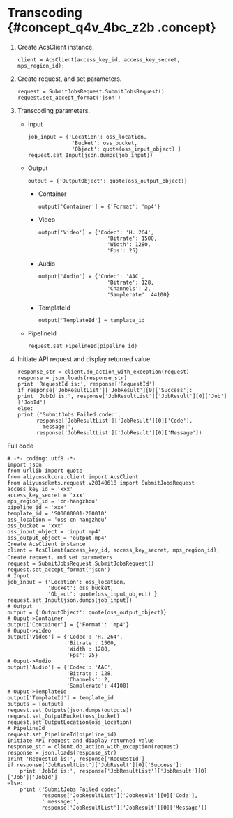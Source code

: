 # Transcoding {#concept_q4v_4bc_z2b .concept}

1.  Create AcsClient instance.

    ```
    client = AcsClient(access_key_id, access_key_secret, mps_region_id);
    ```

2.  Create request, and set parameters.

    ```
    request = SubmitJobsRequest.SubmitJobsRequest()
    request.set_accept_format('json')
    ```

3.  Transcoding parameters.
    -   Input

        ```
        job_input = {'Location': oss_location,
                      'Bucket': oss_bucket,
                      'Object': quote(oss_input_object) }
        request.set_Input(json.dumps(job_input))
        ```

    -   Output

        ```
        output = {'OutputObject': quote(oss_output_object)}
        ```

        -   Container

            ```
            output['Container'] = {'Format': 'mp4'}
            ```

        -   Video

            ```
            output['Video'] = {'Codec': 'H. 264',
                                  'Bitrate': 1500,
                                  'Width': 1280,
                                  'Fps': 25}
            ```

        -   Audio

            ```
            output['Audio'] = {'Codec': 'AAC',
                                  'Bitrate': 128,
                                  'Channels': 2,
                                  'Samplerate': 44100}
            ```

        -   TemplateId

            ```
            output['TemplateId'] = template_id
            ```

    -   PipelineId

        ```
        request.set_PipelineId(pipeline_id)
        ```

4.  Initiate API request and display returned value.

    ```
    response_str = client.do_action_with_exception(request)
    response = json.loads(response_str)
    print 'RequestId is:', response['RequestId']
    if response['JobResultList']['JobResult'][0]['Success']:
    print 'JobId is:', response['JobResultList']['JobResult'][0]['Job']['JobId']
    else:
    print ('SubmitJobs Failed code:',
          response['JobResultList']['JobResult'][0]['Code'],
          ' message:',
          response['JobResultList']['JobResult'][0]['Message'])
    ```


Full code

```
# -*- coding: utf8 -*-
import json
from urllib import quote
from aliyunsdkcore.client import AcsClient
from aliyunsdkmts.request.v20140618 import SubmitJobsRequest
access_key_id = 'xxx'
access_key_secret = 'xxx'
mps_region_id = 'cn-hangzhou'
pipeline_id = 'xxx'
template_id = 'S00000001-200010'
oss_location = 'oss-cn-hangzhou'
oss_bucket = 'xxx'
oss_input_object = 'input.mp4'
oss_output_object = 'output.mp4'
Create AcsClient instance
client = AcsClient(access_key_id, access_key_secret, mps_region_id);
Create request，and set parameters
request = SubmitJobsRequest.SubmitJobsRequest()
request.set_accept_format('json')
# Input
job_input = {'Location': oss_location,
             'Bucket': oss_bucket,
             'Object': quote(oss_input_object) }
request.set_Input(json.dumps(job_input))
# Output
output = {'OutputObject': quote(oss_output_object)}
# Ouput->Container
output['Container'] = {'Format': 'mp4'}
# Ouput->Video
output['Video'] = {'Codec': 'H. 264',
                   'Bitrate': 1500,
                   'Width': 1280,
                   'Fps': 25}
# Ouput->Audio
output['Audio'] = {'Codec': 'AAC',
                   'Bitrate': 128,
                   'Channels': 2,
                   'Samplerate': 44100}
# Ouput->TemplateId
output['TemplateId'] = template_id
outputs = [output]
request.set_Outputs(json.dumps(outputs))
request.set_OutputBucket(oss_bucket)
request.set_OutputLocation(oss_location)
# PipelineId
request.set_PipelineId(pipeline_id)
Initiate API request and diaplay returned value
response_str = client.do_action_with_exception(request)
response = json.loads(response_str)
print 'RequestId is:', response['RequestId']
if response['JobResultList']['JobResult'][0]['Success']:
    print 'JobId is:', response['JobResultList']['JobResult'][0]['Job']['JobId']
else:
    print ('SubmitJobs Failed code:',
           response['JobResultList']['JobResult'][0]['Code'],
           ' message:',
           response['JobResultList']['JobResult'][0]['Message'])
```

